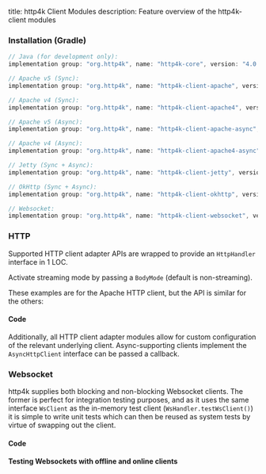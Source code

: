 title: http4k Client Modules
description: Feature overview of the http4k-client modules

### Installation (Gradle)

```groovy
// Java (for development only):
implementation group: "org.http4k", name: "http4k-core", version: "4.0.0.0"

// Apache v5 (Sync): 
implementation group: "org.http4k", name: "http4k-client-apache", version: "4.0.0.0"

// Apache v4 (Sync): 
implementation group: "org.http4k", name: "http4k-client-apache4", version: "4.0.0.0"

// Apache v5 (Async): 
implementation group: "org.http4k", name: "http4k-client-apache-async", version: "4.0.0.0"

// Apache v4 (Async): 
implementation group: "org.http4k", name: "http4k-client-apache4-async", version: "4.0.0.0"

// Jetty (Sync + Async): 
implementation group: "org.http4k", name: "http4k-client-jetty", version: "4.0.0.0"

// OkHttp (Sync + Async): 
implementation group: "org.http4k", name: "http4k-client-okhttp", version: "4.0.0.0"

// Websocket: 
implementation group: "org.http4k", name: "http4k-client-websocket", version: "4.0.0.0"
```

### HTTP
Supported HTTP client adapter APIs are wrapped to provide an `HttpHandler` interface in 1 LOC.

Activate streaming mode by passing a `BodyMode` (default is non-streaming).

These examples are for the Apache HTTP client, but the API is similar for the others:

#### Code [<img class="octocat"/>](https://github.com/http4k/http4k/blob/master/src/docs/guide/modules/clients/example_http.kt)

<script src="https://gist-it.appspot.com/https://github.com/http4k/http4k/blob/master/src/docs/guide/modules/clients/example_http.kt"></script>

Additionally, all HTTP client adapter modules allow for custom configuration of the relevant underlying client. Async-supporting clients implement the `AsyncHttpClient` interface can be passed a callback.

### Websocket
http4k supplies both blocking and non-blocking Websocket clients. The former is perfect for integration testing purposes, and as it uses the same interface `WsClient` as the in-memory test client (`WsHandler.testWsClient()`) it is simple to write unit tests which can then be reused as system tests by virtue of swapping out the client.

#### Code [<img class="octocat"/>](https://github.com/http4k/http4k/blob/master/src/docs/guide/modules/clients/example_websocket.kt)

<script src="https://gist-it.appspot.com/https://github.com/http4k/http4k/blob/master/src/docs/guide/modules/clients/example_websocket.kt"></script>

#### Testing Websockets with offline and online clients [<img class="octocat"/>](https://github.com/http4k/http4k/blob/master/src/docs/guide/modules/clients/TestingWebsockets.kt)

<script src="https://gist-it.appspot.com/https://github.com/http4k/http4k/blob/master/src/docs/guide/modules/clients/TestingWebsockets.kt"></script>
